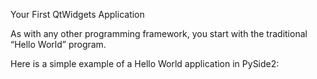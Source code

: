Your First QtWidgets Application

As with any other programming framework, you start with the traditional “Hello World” program.

Here is a simple example of a Hello World application in PySide2:

